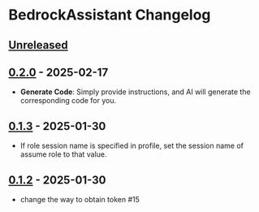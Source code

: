 <!-- Keep a Changelog guide -> https://keepachangelog.com -->

# BedrockAssistant Changelog

## [Unreleased]

## [0.2.0] - 2025-02-17

- **Generate Code**: Simply provide instructions, and AI will generate the corresponding code for you.

## [0.1.3] - 2025-01-30

- If role session name is specified in profile, set the session name of assume role to that value.

## [0.1.2] - 2025-01-30

- change the way to obtain token #15

[Unreleased]: https://github.com/uc4w6c/BedrockAssistant/compare/v0.2.0...HEAD
[0.2.0]: https://github.com/uc4w6c/BedrockAssistant/compare/v0.1.3...v0.2.0
[0.1.3]: https://github.com/uc4w6c/BedrockAssistant/compare/v0.1.2...v0.1.3
[0.1.2]: https://github.com/uc4w6c/BedrockAssistant/commits/v0.1.2
